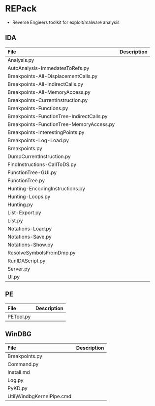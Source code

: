 # REPack

* Reverse Engieers toolkit for exploit/malware analysis

## IDA

| File | Description |
| :--- | :---------- |
| Analysis.py | |
| AutoAnalysis-ImmedatesToRefs.py | |
| Breakpoints-All-DisplacementCalls.py | |
| Breakpoints-All-IndirectCalls.py | |
| Breakpoints-All-MemoryAccess.py | |
| Breakpoints-CurrentInstruction.py | |
| Breakpoints-Functions.py | |
| Breakpoints-FunctionTree-IndirectCalls.py | |
| Breakpoints-FunctionTree-MemoryAccess.py | |
| Breakpoints-InterestingPoints.py | |
| Breakpoints-Log-Load.py | |
| Breakpoints.py | |
| DumpCurrentInstruction.py | |
| FindInstructions-CallToDS.py | |
| FunctionTree-GUI.py | |
| FunctionTree.py | |
| Hunting-EncodingInstructions.py | |
| Hunting-Loops.py | |
| Hunting.py | |
| List-Export.py | |
| List.py | |
| Notations-Load.py | |
| Notations-Save.py | |
| Notations-Show.py | |
| ResolveSymbolsFromDmp.py | |
| RunIDAScript.py | |
| Server.py | |
| UI.py | |

## PE

| File | Description |
| :--- | :---------- |
| PETool.py | |

## WinDBG

| File | Description |
| :--- | :---------- |
| Breakpoints.py | |
| Command.py | |
| Install.md | |
| Log.py | |
| PyKD.py | |
| Util\WindbgKernelPipe.cmd | |